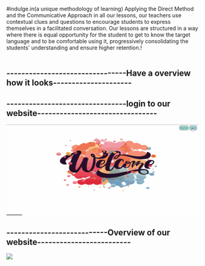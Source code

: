 #indulge.in(a unique methodology of learning)
    Applying the Direct Method and the Communicative Approach in all our lessons, our teachers use contextual clues and
    questions to encourage students to express themselves in a facilitated conversation. Our lessons are structured in
    a way where there is equal opportunity for the student to get to know the target language and to be comfortable
    using it, progressively consolidating the students' understanding and ensure higher retention.!
  </br>
  </br>
  
## --------------------------------Have a overview how it looks--------------------- ##
## --------------------------------login to our website-------------------------------- ##
![](int221ca3_1.gif)
## ---------------------------Overview of our website------------------------- ##
![](int221ca3_2.gif)
